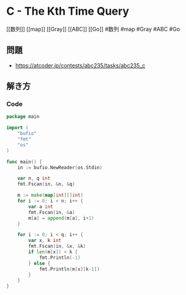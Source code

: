 # C - The Kth Time Query
[[数列]] [[map]] [[Gray]] [[ABC]] [[Go]]
#数列 #map #Gray #ABC #Go 

## 問題
- https://atcoder.jp/contests/abc235/tasks/abc235_c

## 解き方
### Code
```go
package main

import (
	"bufio"
	"fmt"
	"os"
)

func main() {
	in := bufio.NewReader(os.Stdin)

	var n, q int
	fmt.Fscan(in, &n, &q)

	m := make(map[int][]int)
	for i := 0; i < n; i++ {
		var a int
		fmt.Fscan(in, &a)
		m[a] = append(m[a], i+1)
	}

	for i := 0; i < q; i++ {
		var x, k int
		fmt.Fscan(in, &x, &k)
		if len(m[x]) < k {
			fmt.Println(-1)
		} else {
			fmt.Println(m[x][k-1])
		}
	}
}
```